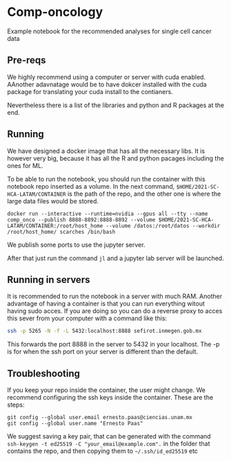 # Comp-oncology
Example notebook for the recommended analyses for single cell cancer data

## Pre-reqs
We highly recommend using a computer or server with cuda enabled.
AAnother adavnatage would be to have dokcer installed with the cuda package
for translating your cuda install to the contianers.

Nevertheless there is a list of the libraries and python and R packages at the end.


## Running

We have designed a docker image that has all the necessary libs. It is however very big, because it has 
all the R and python pacages including the ones for ML.

To be able to run the notebook, you should run the container with this notebook repo
inserted as a volume. In the next command, `$HOME/2021-SC-HCA-LATAM/CONTAINER` is the
path of the repo, and the other one is where the large data files would be stored.

```
docker run --interactive --runtime=nvidia --gpus all --tty --name comp_onco --publish 8888-8892:8888-8892 --volume $HOME/2021-SC-HCA-LATAM/CONTAINER:/root/host_home --volume /datos:/root/datos --workdir /root/host_home/ scarches /bin/bash
```

We publish some ports to use the jupyter server.


After that just run the command `jl` and a jupyter lab server will be launched.

## Running in servers

It is recommended to run the notebook in a server with much RAM. Another advantage of having a container is that
you can run everything witout having sudo acces.
If you are doing so you can do a reverse proxy to acces this sever from your computer with 
a command like this:

```bash
ssh -p 5265 -N -f -L 5432:localhost:8888 sefirot.inmegen.gob.mx
```

This forwards the port 8888 in the server to 5432 in your localhost. The -p is for when the ssh port on your server is different than the default.


## Troubleshooting

If you keep your repo inside the container, the user might change. We recommend configuring the ssh keys inside the container. These are the steps:

```
git config --global user.email ernesto.paas@ciencias.unam.mx
git config --global user.name "Ernesto Paas"
```

We suggest saving a key pair, that can be generated with the command `ssh-keygen -t ed25519 -C "your_email@example.com".`
in the folder that contains the repo, and then copying them to `~/.ssh/id_ed25519` etc